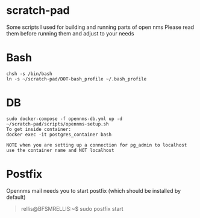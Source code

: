 # scratch-pad

Some scripts I used for building and running parts of open nms
Please read them before running them and adjust to your needs

# Bash
```
chsh -s /bin/bash
ln -s ~/scratch-pad/DOT-bash_profile ~/.bash_profile
```
# DB
```
sudo docker-compose -f opennms-db.yml up -d
~/scratch-pad/scripts/opennms-setup.sh
To get inside container:
docker exec -it postgres_container bash

NOTE when you are setting up a connection for pg_admin to localhost use the container name and NOT localhost
```
# Postfix
Opennms mail needs you to start postfix (which should be installed by default)

> rellis@BFSMRELLIS:~$ sudo postfix start


